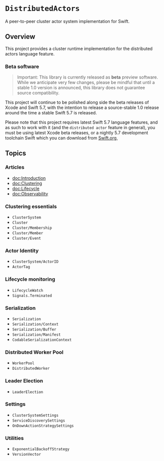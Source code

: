 # ``DistributedActors``

A peer-to-peer cluster actor system implementation for Swift.

## Overview

This project provides a cluster runtime implementation for the distributed actors language feature.


### Beta software

> Important: This library is currently released as **beta** preview software. While we anticipate very few changes, please be mindful that until a stable 1.0 version is announced, this library does not guarantee source compatibility.

This project will continue to be polished along side the beta releases of Xcode and Swift 5.7, with the intention to release a source-stable 1.0 release around the time a stable Swift 5.7 is released. 

Please note that this project requires latest Swift 5.7 language features, and as such to work with it (and the `distributed actor` feature in general), you must be using latest Xcode beta releases, or a nightly 5.7 development toolchain Swift which you can download from [Swift.org](https://swift.org/download/#snapshots),

## Topics

### Articles

- <doc:Introduction>
- <doc:Clustering>
- <doc:Lifecycle>
- <doc:Observability>

<!--### Tutorials -->

### Clustering essentials 

- ``ClusterSystem``
- ``Cluster``
- ``Cluster/Membership``
- ``Cluster/Member``
- ``Cluster/Event``
 
### Actor Identity

- ``ClusterSystem/ActorID`` 
- ``ActorTag``

### Lifecycle monitoring

- ``LifecycleWatch``
- ``Signals.Terminated``

### Serialization

- ``Serialization``
- ``Serialization/Context``
- ``Serialization/Buffer``
- ``Serialization/Manifest``
- ``CodableSerializationContext``

### Distributed Worker Pool

- ``WorkerPool``
- ``DistributedWorker``

### Leader Election

- ``LeaderElection``

### Settings

- ``ClusterSystemSettings``
- ``ServiceDiscoverySettings``
- ``OnDownActionStrategySettings``

### Utilities

- ``ExponentialBackoffStrategy``
- ``VersionVector``
